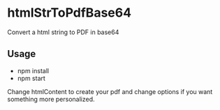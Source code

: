 # htmlStrToPdfBase64

Convert a html string to PDF in base64

## Usage

- npm install
- npm start

Change htmlContent to create your pdf and change options if you want something more personalized.
